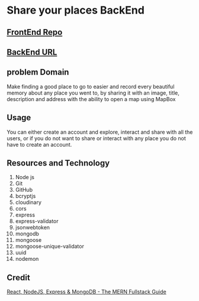 # Share your places BackEnd

## [FrontEnd Repo](https://github.com/Mahmoud-Saadeh/places-social-frontend)

## [BackEnd URL](https://places-social-backend.herokuapp.com/api/users)

## problem Domain

Make finding a good place to go to easier and record every beautiful memory about any place you went to, by sharing it with an image, title, description and address with the ability to open a map using MapBox

## Usage

You can either create an account and explore, interact and share with all the users, or if you do not want to share or interact with any place you do not have to create an account.

## Resources and Technology

1. Node js
1. Git
1. GitHub
1. bcryptjs
1. cloudinary
1. cors
1. express
1. express-validator
1. jsonwebtoken
1. mongodb
1. mongoose
1. mongoose-unique-validator
1. uuid
1. nodemon

## Credit

[React, NodeJS, Express & MongoDB - The MERN Fullstack Guide](https://www.udemy.com/course/react-nodejs-express-mongodb-the-mern-fullstack-guide/)
